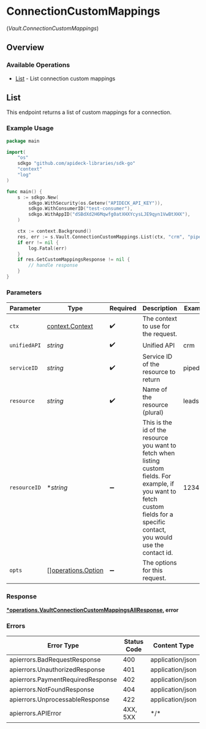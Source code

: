 # ConnectionCustomMappings
(*Vault.ConnectionCustomMappings*)

## Overview

### Available Operations

* [List](#list) - List connection custom mappings

## List

This endpoint returns a list of custom mappings for a connection.

### Example Usage

```go
package main

import(
	"os"
	sdkgo "github.com/apideck-libraries/sdk-go"
	"context"
	"log"
)

func main() {
    s := sdkgo.New(
        sdkgo.WithSecurity(os.Getenv("APIDECK_API_KEY")),
        sdkgo.WithConsumerID("test-consumer"),
        sdkgo.WithAppID("dSBdXd2H6Mqwfg0atXHXYcysLJE9qyn1VwBtXHX"),
    )

    ctx := context.Background()
    res, err := s.Vault.ConnectionCustomMappings.List(ctx, "crm", "pipedrive", "leads", sdkgo.String("1234"))
    if err != nil {
        log.Fatal(err)
    }
    if res.GetCustomMappingsResponse != nil {
        // handle response
    }
}
```

### Parameters

| Parameter                                                                                                                                                                          | Type                                                                                                                                                                               | Required                                                                                                                                                                           | Description                                                                                                                                                                        | Example                                                                                                                                                                            |
| ---------------------------------------------------------------------------------------------------------------------------------------------------------------------------------- | ---------------------------------------------------------------------------------------------------------------------------------------------------------------------------------- | ---------------------------------------------------------------------------------------------------------------------------------------------------------------------------------- | ---------------------------------------------------------------------------------------------------------------------------------------------------------------------------------- | ---------------------------------------------------------------------------------------------------------------------------------------------------------------------------------- |
| `ctx`                                                                                                                                                                              | [context.Context](https://pkg.go.dev/context#Context)                                                                                                                              | :heavy_check_mark:                                                                                                                                                                 | The context to use for the request.                                                                                                                                                |                                                                                                                                                                                    |
| `unifiedAPI`                                                                                                                                                                       | *string*                                                                                                                                                                           | :heavy_check_mark:                                                                                                                                                                 | Unified API                                                                                                                                                                        | crm                                                                                                                                                                                |
| `serviceID`                                                                                                                                                                        | *string*                                                                                                                                                                           | :heavy_check_mark:                                                                                                                                                                 | Service ID of the resource to return                                                                                                                                               | pipedrive                                                                                                                                                                          |
| `resource`                                                                                                                                                                         | *string*                                                                                                                                                                           | :heavy_check_mark:                                                                                                                                                                 | Name of the resource (plural)                                                                                                                                                      | leads                                                                                                                                                                              |
| `resourceID`                                                                                                                                                                       | **string*                                                                                                                                                                          | :heavy_minus_sign:                                                                                                                                                                 | This is the id of the resource you want to fetch when listing custom fields. For example, if you want to fetch custom fields for a specific contact, you would use the contact id. | 1234                                                                                                                                                                               |
| `opts`                                                                                                                                                                             | [][operations.Option](../../models/operations/option.md)                                                                                                                           | :heavy_minus_sign:                                                                                                                                                                 | The options for this request.                                                                                                                                                      |                                                                                                                                                                                    |

### Response

**[*operations.VaultConnectionCustomMappingsAllResponse](../../models/operations/vaultconnectioncustommappingsallresponse.md), error**

### Errors

| Error Type                        | Status Code                       | Content Type                      |
| --------------------------------- | --------------------------------- | --------------------------------- |
| apierrors.BadRequestResponse      | 400                               | application/json                  |
| apierrors.UnauthorizedResponse    | 401                               | application/json                  |
| apierrors.PaymentRequiredResponse | 402                               | application/json                  |
| apierrors.NotFoundResponse        | 404                               | application/json                  |
| apierrors.UnprocessableResponse   | 422                               | application/json                  |
| apierrors.APIError                | 4XX, 5XX                          | \*/\*                             |